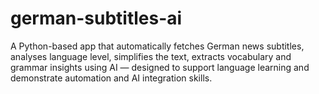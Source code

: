 # german-subtitles-ai
A Python-based app that automatically fetches German news subtitles, analyses language level, simplifies the text, extracts vocabulary and grammar insights using AI — designed to support language learning and demonstrate automation and AI integration skills.
